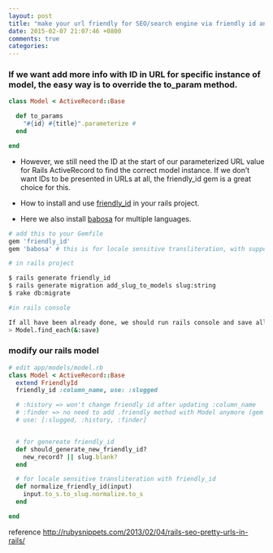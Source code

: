 ```yaml
---
layout: post
title: "make your url friendly for SEO/search engine via friendly id and babosa gems"
date: 2015-02-07 21:07:46 +0800
comments: true
categories: 
---
```

### If we want add more info with ID in URL for specific instance of model, the easy way is to override the to_param method.
``` ruby
class Model < ActiveRecord::Base

  def to_params
    "#{id} #{title}".parameterize #
  end

end
```
<!-- more -->
- However, we still need the ID at the start of our parameterized URL value for Rails ActiveRecord to find the correct model instance. If we don’t want IDs to be presented in URLs at all, the friendly_id gem is a great choice for this.

- How to install and use [friendly_id](https://github.com/norman/friendly_id) in your rails project. 
- Here we also install [babosa](https://github.com/norman/babosa) for multiple languages.

``` ruby
# add this to your Gemfile
gem 'friendly_id'
gem 'babosa' # this is for locale sensitive transliteration, with support for many languages.
```

``` bash
# in rails project

$ rails generate friendly_id
$ rails generate migration add_slug_to_models slug:string
$ rake db:migrate

#in rails console

If all have been already done, we should run rails console and save all our model records again.
> Model.find_each(&:save)
```
<!-- more -->
### modify our rails model
``` ruby
# edit app/models/model.rb
class Model < ActiveRecord::Base
  extend FriendlyId
  friendly_id :column_name, use: :slugged

  # :history => won't change friendly id after updating :column_name
  # :finder => no need to add .friendly method with Model anymore (gem's version should be above v5.0)
  # use: [:slugged, :history, :finder]


  # for genereate friendly_id
  def should_generate_new_friendly_id?
    new_record? || slug.blank?
  end

  # for locale sensitive transliteration with friendly_id
  def normalize_friendly_id(input)
    input.to_s.to_slug.normalize.to_s
  end

end
```

reference
http://rubysnippets.com/2013/02/04/rails-seo-pretty-urls-in-rails/


